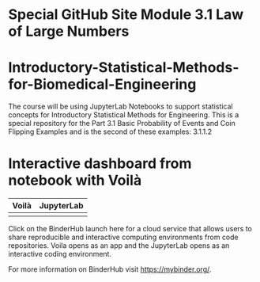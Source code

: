 # Special GitHub Site Module 3.1 Law of Large Numbers
# Introductory-Statistical-Methods-for-Biomedical-Engineering

The course will be using JupyterLab Notebooks to support statistical concepts for Introductory Statistical Methods for Engineering. This is a special repository for the Part 3.1 Basic Probability of Events and Coin Flipping Examples and is the second of these examples: 3.1.1.2

# Interactive dashboard from notebook with Voilà

| Voilà | JupyterLab |
| :-----------------------: | :---------------------: |
|   |   |

Click on the BinderHub launch here for a cloud service that allows users to share reproducible and interactive computing environments from code repositories.  Voila opens as an app and the JupyterLab opens as an interactive coding environment.


For more information on BinderHub visit https://mybinder.org/.
